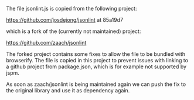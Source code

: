 The file jsonlint.js is copied from the following project:

https://github.com/josdejong/jsonlint at 85a19d7

which is a fork of the (currently not maintained) project:

https://github.com/zaach/jsonlint

The forked project contains some fixes to allow the file to be bundled with
browserify. The file is copied in this project to prevent issues with linking
to a github project from package.json, which is for example not supported
by jspm.

As soon as zaach/jsonlint is being maintained again we can push the fix
to the original library and use it as dependency again.
